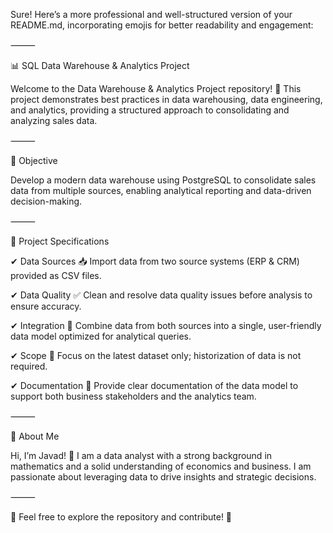 Sure! Here’s a more professional and well-structured version of your README.md, incorporating emojis for better readability and engagement:

⸻

📊 SQL Data Warehouse & Analytics Project

Welcome to the Data Warehouse & Analytics Project repository! 🚀
This project demonstrates best practices in data warehousing, data engineering, and analytics, providing a structured approach to consolidating and analyzing sales data.

⸻

🎯 Objective

Develop a modern data warehouse using PostgreSQL to consolidate sales data from multiple sources, enabling analytical reporting and data-driven decision-making.

⸻

📌 Project Specifications

✔ Data Sources 📥
Import data from two source systems (ERP & CRM) provided as CSV files.

✔ Data Quality ✅
Clean and resolve data quality issues before analysis to ensure accuracy.

✔ Integration 🔗
Combine data from both sources into a single, user-friendly data model optimized for analytical queries.

✔ Scope 🎯
Focus on the latest dataset only; historization of data is not required.

✔ Documentation 📄
Provide clear documentation of the data model to support both business stakeholders and the analytics team.

⸻

👤 About Me

Hi, I’m Javad! 👋
I am a data analyst with a strong background in mathematics and a solid understanding of economics and business. I am passionate about leveraging data to drive insights and strategic decisions.

⸻

🔹 Feel free to explore the repository and contribute! 🚀
